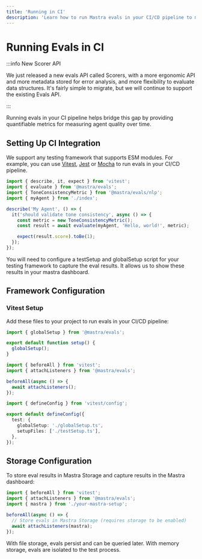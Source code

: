 ```yaml
---
title: 'Running in CI'
description: 'Learn how to run Mastra evals in your CI/CD pipeline to monitor agent quality over time.'
---
```


# Running Evals in CI

:::info New Scorer API

We just released a new evals API called Scorers, with a more ergonomic API and more metadata stored for error analysis, and more flexibility to evaluate data structures. It's fairly simple to migrate, but we will continue to support the existing Evals API.

:::

Running evals in your CI pipeline helps bridge this gap by providing quantifiable metrics for measuring agent quality over time.

## Setting Up CI Integration

We support any testing framework that supports ESM modules. For example, you can use [Vitest](https://vitest.dev/), [Jest](https://jestjs.io/) or [Mocha](https://mochajs.org/) to run evals in your CI/CD pipeline.

```typescript copy showLineNumbers filename="src/mastra/agents/index.test.ts"
import { describe, it, expect } from 'vitest';
import { evaluate } from '@mastra/evals';
import { ToneConsistencyMetric } from '@mastra/evals/nlp';
import { myAgent } from './index';

describe('My Agent', () => {
  it('should validate tone consistency', async () => {
    const metric = new ToneConsistencyMetric();
    const result = await evaluate(myAgent, 'Hello, world!', metric);

    expect(result.score).toBe(1);
  });
});
```

You will need to configure a testSetup and globalSetup script for your testing framework to capture the eval results. It allows us to show these results in your mastra dashboard.

## Framework Configuration

### Vitest Setup

Add these files to your project to run evals in your CI/CD pipeline:

```typescript copy showLineNumbers filename="globalSetup.ts"
import { globalSetup } from '@mastra/evals';

export default function setup() {
  globalSetup();
}
```

```typescript copy showLineNumbers filename="testSetup.ts"
import { beforeAll } from 'vitest';
import { attachListeners } from '@mastra/evals';

beforeAll(async () => {
  await attachListeners();
});
```

```typescript copy showLineNumbers filename="vitest.config.ts"
import { defineConfig } from 'vitest/config';

export default defineConfig({
  test: {
    globalSetup: './globalSetup.ts',
    setupFiles: ['./testSetup.ts'],
  },
});
```

## Storage Configuration

To store eval results in Mastra Storage and capture results in the Mastra dashboard:

```typescript copy showLineNumbers filename="testSetup.ts"
import { beforeAll } from 'vitest';
import { attachListeners } from '@mastra/evals';
import { mastra } from './your-mastra-setup';

beforeAll(async () => {
  // Store evals in Mastra Storage (requires storage to be enabled)
  await attachListeners(mastra);
});
```

With file storage, evals persist and can be queried later. With memory storage, evals are isolated to the test process.
